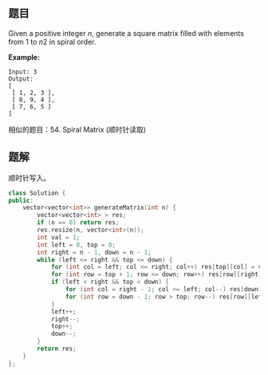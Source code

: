 ## 题目

Given a positive integer *n*, generate a square matrix filled with elements from 1 to *n*2 in spiral order.

**Example:**

```
Input: 3
Output:
[
 [ 1, 2, 3 ],
 [ 8, 9, 4 ],
 [ 7, 6, 5 ]
]
```

相似的题目：54. Spiral Matrix (顺时针读取)

## 题解

顺时针写入。

```cpp
class Solution {
public:
    vector<vector<int>> generateMatrix(int n) {
        vector<vector<int> > res;
        if (n == 0) return res;
        res.resize(n, vector<int>(n));
        int val = 1;
        int left = 0, top = 0;
        int right = n - 1, down = n - 1;
        while (left <= right && top <= down) {
            for (int col = left; col <= right; col++) res[top][col] = val++;
            for (int row = top + 1; row <= down; row++) res[row][right] = val++;
            if (left < right && top < down) {
                for (int col = right - 1; col >= left; col--) res[down][col] = val++;
                for (int row = down - 1; row > top; row--) res[row][left] = val++;
            }
            left++;
            right--;
            top++;
            down--;
        }
        return res;
    }
};
```

